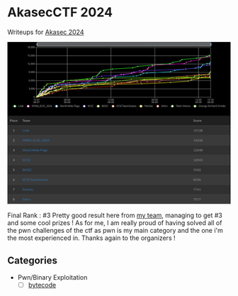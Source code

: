 # AkasecCTF 2024

Writeups for [Akasec 2024](https://ctf.akasec.club/)

![img](./final_rank.png)

Final Rank : #3
Pretty good result here from [my team](https://worldwideflags.team), managing to get #3 and some cool prizes !
As for me, I am really proud of having solved all of the pwn challenges of the ctf as pwn is my main category and the one i'm the most experienced in. Thanks again to the organizers !

## Categories

- Pwn/Binary Exploitation
   - [ ] [bytecode](PWN/bytecode/README.md)